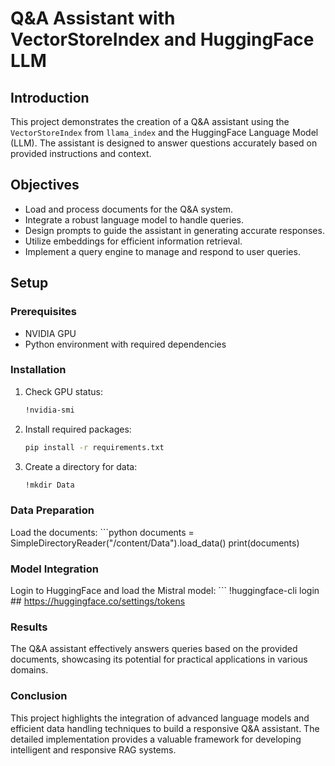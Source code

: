 # Q&A Assistant with VectorStoreIndex and HuggingFace LLM

## Introduction
This project demonstrates the creation of a Q&A assistant using the `VectorStoreIndex` from `llama_index` and the HuggingFace Language Model (LLM). The assistant is designed to answer questions accurately based on provided instructions and context.

## Objectives
- Load and process documents for the Q&A system.
- Integrate a robust language model to handle queries.
- Design prompts to guide the assistant in generating accurate responses.
- Utilize embeddings for efficient information retrieval.
- Implement a query engine to manage and respond to user queries.

## Setup

### Prerequisites
- NVIDIA GPU
- Python environment with required dependencies

### Installation
1. Check GPU status:
    ```sh
    !nvidia-smi
    ```

2. Install required packages:
    ```sh
    pip install -r requirements.txt
    ```

3. Create a directory for data:
    ```sh
    !mkdir Data
    ```

### Data Preparation
Load the documents:
    ```python
    documents = SimpleDirectoryReader("/content/Data").load_data()
    print(documents)

### Model Integration
Login to HuggingFace and load the Mistral model:
    ```
    !huggingface-cli login  ## https://huggingface.co/settings/tokens

### Results
The Q&A assistant effectively answers queries based on the provided documents, showcasing its potential for practical applications in various domains.

### Conclusion
This project highlights the integration of advanced language models and efficient data handling techniques to build a responsive Q&A assistant. The detailed implementation provides a valuable framework for developing intelligent and responsive RAG systems.




